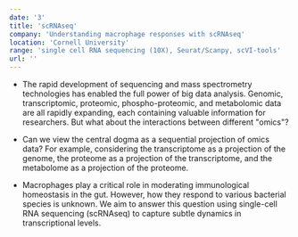 ```yaml
---
date: '3'
title: 'scRNAseq'
company: 'Understanding macrophage responses with scRNAseq'
location: 'Cornell University'
range: 'single cell RNA sequencing (10X), Seurat/Scanpy, scVI-tools'
url: ''
---
```


- The rapid development of sequencing and mass spectrometry technologies has enabled the full power of big data analysis. Genomic, transcriptomic, proteomic, phospho-proteomic, and metabolomic data are all rapidly expanding, each containing valuable information for researchers. But what about the interactions between different "omics"?

- Can we view the central dogma as a sequential projection of omics data? For example, considering the transcriptome as a projection of the genome, the proteome as a projection of the transcriptome, and the metabolome as a projection of the proteome.

- Macrophages play a critical role in moderating immunological homeostasis in the gut. However, how they respond to various bacterial species is unknown. We aim to answer this question using single-cell RNA sequencing (scRNAseq) to capture subtle dynamics in transcriptional levels.